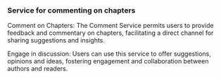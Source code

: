 ### Service for commenting on chapters

Comment on Chapters: The Comment Service permits users to provide feedback and commentary on chapters, facilitating a direct channel for sharing suggestions and insights.

Engage in discussion: Users can use this service to offer suggestions, opinions and ideas, fostering engagement and collaboration between authors and readers.

